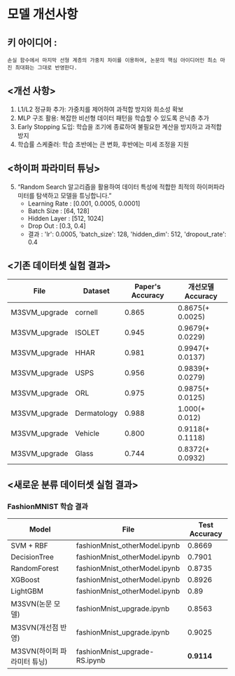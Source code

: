 # 모델 개선사항
## 키 아이디어 : 
    손실 함수에서 마지막 선형 계층의 가중치 차이를 이용하여, 논문의 핵심 아이디어인 최소 마진 최대화는 그대로 반영한다. 
## <개선 사항>
1. L1/L2 정규화 추가: 가중치를 제어하여 과적합 방지와 희소성 확보
2. MLP 구조 활용: 복잡한 비선형 데이터 패턴을 학습할 수 있도록 은닉층 추가
3. Early Stopping 도입: 학습을 조기에 종료하여 불필요한 계산을 방지하고 과적합 방지
4. 학습률 스케줄러: 학습 초반에는 큰 변화, 후반에는 미세 조정을 지원


## <하이퍼 파라미터 튜닝>
5. “Random Search 알고리즘을 활용하여 데이터 특성에 적합한 최적의 하이퍼파라미터를 탐색하고 모델을 튜닝합니다.”
    - Learning Rate : [0.001, 0.0005, 0.0001]
    - Batch Size : [64, 128]
    - Hidden Layer : [512, 1024]
    - Drop Out : [0.3, 0.4]
    - 결과 : 'lr': 0.0005, 'batch_size': 128, 'hidden_dim': 512, 'dropout_rate': 0.4

## <기존 데이터셋 실험 결과>

| File | Dataset | Paper's Accuracy   | 개선모델 Accuracy |
|-------|--------|---------------|----------|
| M3SVM_upgrade | cornell   |  0.865  | 0.8675(+ 0.0025)     |
| M3SVM_upgrade | ISOLET   |  0.945  | 0.9679(+ 0.0229)        |
| M3SVM_upgrade | HHAR   |  0.981  | 0.9947(+ 0.0137)       |
| M3SVM_upgrade | USPS   |  0.956  | 0.9839(+ 0.0279)        |
| M3SVM_upgrade | ORL   |  0.975  | 0.9875(+ 0.0125)        |
| M3SVM_upgrade | Dermatology   |  0.988  | 1.000(+ 0.012)       |
| M3SVM_upgrade | Vehicle   |  0.800  | 0.9118(+ 0.1118)       |
| M3SVM_upgrade | Glass   |  0.744  | 0.8372(+ 0.0932)       |

## <새로운 분류 데이터셋 실험 결과>

### FashionMNIST 학습 결과

| Model | File   | Test Accuracy |
|-------|--------|---------------|
| SVM + RBF     | fashionMnist_otherModel.ipynb | 0.8669        |
|  DecisionTree   | fashionMnist_otherModel.ipynb | 0.7901        |
| RandomForest    | fashionMnist_otherModel.ipynb | 0.8735        |
| XGBoost    | fashionMnist_otherModel.ipynb | 0.8926       |
| LightGBM    | fashionMnist_otherModel.ipynb | 0.89        |
| M3SVN(논문 모델)    | fashionMnist_upgrade.ipynb | 0.8563        |
| M3SVN(개선점 반영)    | fashionMnist_upgrade.ipynb | 0.9025        |
| M3SVN(하이퍼 파라미터 튜닝)    | fashionMnist_upgrade-RS.ipynb | **0.9114**        |
